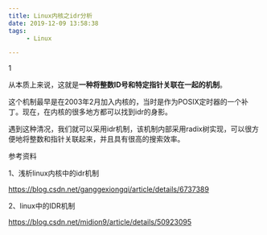 ```yaml
---
title: Linux内核之idr分析
date: 2019-12-09 13:58:38
tags:
	 - Linux

---
```


1

从本质上来说，这就是**一种将整数ID号和特定指针关联在一起的机制**。

这个机制最早是在2003年2月加入内核的，当时是作为POSIX定时器的一个补丁。现在，在内核的很多地方都可以找到idr的身影。

遇到这种清况，我们就可以采用idr机制，该机制内部采用radix树实现，可以很方便地将整数和指针关联起来，并且具有很高的搜索效率。



参考资料

1、浅析linux内核中的idr机制

https://blog.csdn.net/ganggexiongqi/article/details/6737389

2、linux中的IDR机制

https://blog.csdn.net/midion9/article/details/50923095